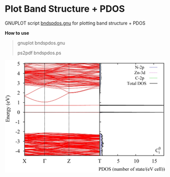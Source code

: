 # Plot Band Structure + PDOS

GNUPLOT script [bndspdos.gnu](bndspdos.gnu) for plotting band structure + PDOS

**How to use**
> gnuplot bndspdos.gnu
> 
> ps2pdf bndspdos.ps 




![GitHub Logo](https://github.com/Dmitry-Skachkov/Band-PDOS-plot/blob/main/bndspdos.jpg)



